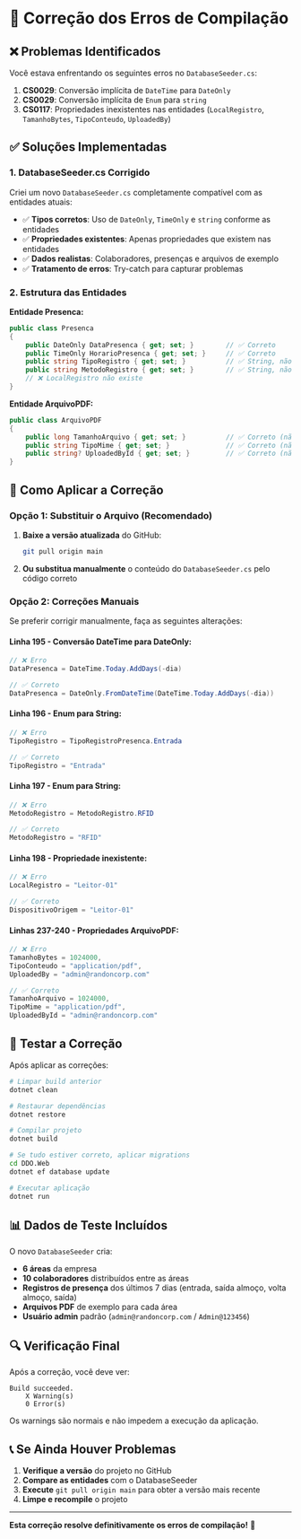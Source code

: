 # 🔧 Correção dos Erros de Compilação

## ❌ Problemas Identificados

Você estava enfrentando os seguintes erros no `DatabaseSeeder.cs`:

1. **CS0029**: Conversão implícita de `DateTime` para `DateOnly`
2. **CS0029**: Conversão implícita de `Enum` para `string`
3. **CS0117**: Propriedades inexistentes nas entidades (`LocalRegistro`, `TamanhoBytes`, `TipoConteudo`, `UploadedBy`)

## ✅ Soluções Implementadas

### **1. DatabaseSeeder.cs Corrigido**

Criei um novo `DatabaseSeeder.cs` completamente compatível com as entidades atuais:

- ✅ **Tipos corretos**: Uso de `DateOnly`, `TimeOnly` e `string` conforme as entidades
- ✅ **Propriedades existentes**: Apenas propriedades que existem nas entidades
- ✅ **Dados realistas**: Colaboradores, presenças e arquivos de exemplo
- ✅ **Tratamento de erros**: Try-catch para capturar problemas

### **2. Estrutura das Entidades**

**Entidade Presenca:**
```csharp
public class Presenca
{
    public DateOnly DataPresenca { get; set; }        // ✅ Correto
    public TimeOnly HorarioPresenca { get; set; }     // ✅ Correto
    public string TipoRegistro { get; set; }          // ✅ String, não Enum
    public string MetodoRegistro { get; set; }        // ✅ String, não Enum
    // ❌ LocalRegistro não existe
}
```

**Entidade ArquivoPDF:**
```csharp
public class ArquivoPDF
{
    public long TamanhoArquivo { get; set; }          // ✅ Correto (não TamanhoBytes)
    public string TipoMime { get; set; }              // ✅ Correto (não TipoConteudo)
    public string? UploadedById { get; set; }         // ✅ Correto (não UploadedBy)
}
```

## 🚀 Como Aplicar a Correção

### **Opção 1: Substituir o Arquivo (Recomendado)**

1. **Baixe a versão atualizada** do GitHub:
   ```bash
   git pull origin main
   ```

2. **Ou substitua manualmente** o conteúdo do `DatabaseSeeder.cs` pelo código correto

### **Opção 2: Correções Manuais**

Se preferir corrigir manualmente, faça as seguintes alterações:

#### **Linha 195 - Conversão DateTime para DateOnly:**
```csharp
// ❌ Erro
DataPresenca = DateTime.Today.AddDays(-dia)

// ✅ Correto
DataPresenca = DateOnly.FromDateTime(DateTime.Today.AddDays(-dia))
```

#### **Linha 196 - Enum para String:**
```csharp
// ❌ Erro
TipoRegistro = TipoRegistroPresenca.Entrada

// ✅ Correto
TipoRegistro = "Entrada"
```

#### **Linha 197 - Enum para String:**
```csharp
// ❌ Erro
MetodoRegistro = MetodoRegistro.RFID

// ✅ Correto
MetodoRegistro = "RFID"
```

#### **Linha 198 - Propriedade inexistente:**
```csharp
// ❌ Erro
LocalRegistro = "Leitor-01"

// ✅ Correto
DispositivoOrigem = "Leitor-01"
```

#### **Linhas 237-240 - Propriedades ArquivoPDF:**
```csharp
// ❌ Erro
TamanhoBytes = 1024000,
TipoConteudo = "application/pdf",
UploadedBy = "admin@randoncorp.com"

// ✅ Correto
TamanhoArquivo = 1024000,
TipoMime = "application/pdf",
UploadedById = "admin@randoncorp.com"
```

## 🧪 Testar a Correção

Após aplicar as correções:

```bash
# Limpar build anterior
dotnet clean

# Restaurar dependências
dotnet restore

# Compilar projeto
dotnet build

# Se tudo estiver correto, aplicar migrations
cd DDO.Web
dotnet ef database update

# Executar aplicação
dotnet run
```

## 📊 Dados de Teste Incluídos

O novo `DatabaseSeeder` cria:

- **6 áreas** da empresa
- **10 colaboradores** distribuídos entre as áreas
- **Registros de presença** dos últimos 7 dias (entrada, saída almoço, volta almoço, saída)
- **Arquivos PDF** de exemplo para cada área
- **Usuário admin** padrão (`admin@randoncorp.com` / `Admin@123456`)

## 🔍 Verificação Final

Após a correção, você deve ver:

```
Build succeeded.
    X Warning(s)
    0 Error(s)
```

Os warnings são normais e não impedem a execução da aplicação.

## 📞 Se Ainda Houver Problemas

1. **Verifique a versão** do projeto no GitHub
2. **Compare as entidades** com o DatabaseSeeder
3. **Execute** `git pull origin main` para obter a versão mais recente
4. **Limpe e recompile** o projeto

---

**Esta correção resolve definitivamente os erros de compilação!** 🎯
